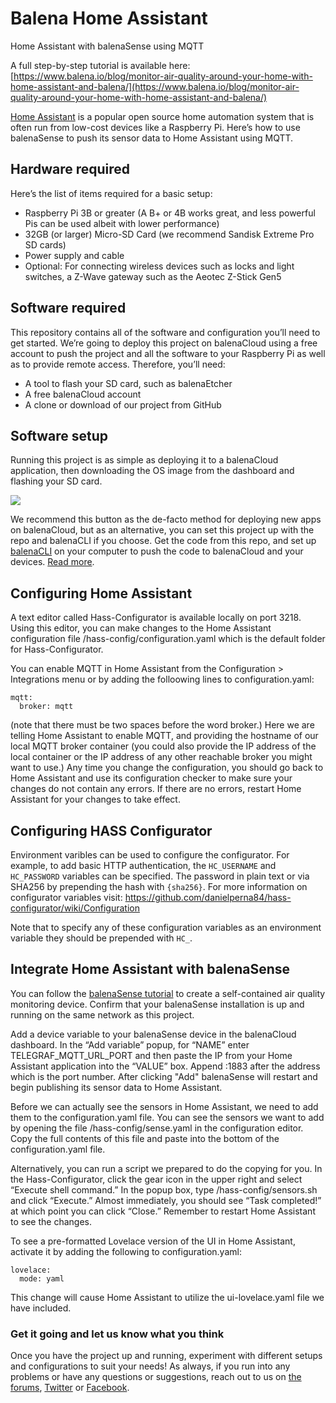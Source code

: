 # Balena Home Assistant
Home Assistant with balenaSense using MQTT

A full step-by-step tutorial is available here: [https://www.balena.io/blog/monitor-air-quality-around-your-home-with-home-assistant-and-balena/](https://www.balena.io/blog/monitor-air-quality-around-your-home-with-home-assistant-and-balena/)

[Home Assistant](https://www.home-assistant.io/) is a popular open source home automation system that is often run from low-cost devices like a Raspberry Pi. Here’s how to use balenaSense to push its sensor data to Home Assistant using MQTT.

## Hardware required
Here’s the list of items required for a basic setup:

* Raspberry Pi 3B or greater (A B+ or 4B works great, and less powerful Pis can be used albeit with lower performance)
* 32GB (or larger) Micro-SD Card (we recommend Sandisk Extreme Pro SD cards)
* Power supply and cable
* Optional: For connecting wireless devices such as locks and light switches, a Z-Wave gateway such as the Aeotec Z-Stick Gen5

## Software required
This repository contains all of the software and configuration you’ll need to get started. We’re going to deploy this project on balenaCloud using a free account to push the project and all the software to your Raspberry Pi as well as to provide remote access. Therefore, you’ll need:

* A tool to flash your SD card, such as balenaEtcher
* A free balenaCloud account
* A clone or download of our project from GitHub

## Software setup

Running this project is as simple as deploying it to a balenaCloud application, then downloading the OS image from the dashboard and flashing your SD card.

[![](https://balena.io/deploy.png)](https://dashboard.balena-cloud.com/deploy)

We recommend this button as the de-facto method for deploying new apps on balenaCloud, but as an alternative, you can set this project up with the repo and balenaCLI if you choose. Get the code from this repo, and set up [balenaCLI](https://github.com/balena-io/balena-cli) on your computer to push the code to balenaCloud and your devices. [Read more](https://www.balena.io/docs/learn/deploy/deployment/).

## Configuring Home Assistant
A text editor called Hass-Configurator is available locally on port 3218. Using this editor, you can make changes to the Home Assistant configuration file /hass-config/configuration.yaml which is the default folder for Hass-Configurator.

You can enable MQTT in Home Assistant from the Configuration > Integrations menu or by adding the folloowing lines to configuration.yaml:
```
mqtt:  
  broker: mqtt
```
(note that there must be two spaces before the word broker.) Here we are telling Home Assistant to enable MQTT, and providing the hostname of our local MQTT broker container (you could also provide the IP address of the local container or the IP address of any other reachable broker you might want to use.) Any time you change the configuration, you should go back to Home Assistant and use its configuration checker to make sure your changes do not contain any errors. If there are no errors, restart Home Assistant for your changes to take effect.

## Configuring HASS Configurator
Environment varibles can be used to configure the configurator. For example, to add basic HTTP authentication, the `HC_USERNAME` and `HC_PASSWORD` variables can be specified. The password in plain text or via SHA256 by prepending the hash with `{sha256}`. For more information on configurator variables visit: https://github.com/danielperna84/hass-configurator/wiki/Configuration

Note that to specify any of these configuration variables as an environment variable they should be prepended with `HC_`.

## Integrate Home Assistant with balenaSense
You can follow the [balenaSense tutorial](https://www.balena.io/blog/build-an-environment-and-air-quality-monitor-with-raspberry-pi/) to create a self-contained air quality monitoring device. Confirm that your balenaSense installation is up and running on the same network as this project.

Add a device variable to your balenaSense device in the balenaCloud dashboard. In the “Add variable” popup, for “NAME” enter TELEGRAF_MQTT_URL_PORT and then paste the IP from your Home Assistant application into the “VALUE” box. Append :1883 after the address which is the port number. After clicking "Add" balenaSense will restart and begin publishing its sensor data to Home Assistant.

Before we can actually see the sensors in Home Assistant, we need to add them to the configuration.yaml file. You can see the sensors we want to add by opening the file /hass-config/sense.yaml in the configuration editor. Copy the full contents of this file and paste into the bottom of the configuration.yaml file.

Alternatively, you can run a script we prepared to do the copying for you. In the Hass-Configurator, click the gear icon in the upper right and select “Execute shell command.” In the popup box, type /hass-config/sensors.sh and click “Execute.” Almost immediately, you should see “Task completed!” at which point you can click “Close.” Remember to restart Home Assistant to see the changes.

To see a pre-formatted Lovelace version of the UI in Home Assistant, activate it by adding the following to configuration.yaml:
```
lovelace:  
  mode: yaml
```
This change will cause Home Assistant to utilize the ui-lovelace.yaml file we have included.

### Get it going and let us know what you think
Once you have the project up and running, experiment with different setups and configurations to suit your needs! As always, if you run into any problems or have any questions or suggestions, reach out to us on [the forums](https://forums.balena.io/), [Twitter](https://twitter.com/balena_io?ref_src=twsrc%5Egoogle%7Ctwcamp%5Eserp%7Ctwgr%5Eauthor) or [Facebook](https://www.facebook.com/balenacloud/).
